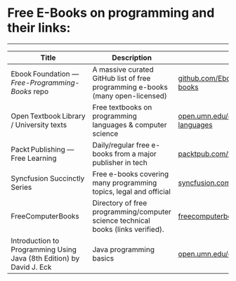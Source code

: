 # Free E-Books on programming and their links:

----------------------------------------------

| Title                                                                | Description                                                                      | Link                                                                                                                           |
| -------------------------------------------------------------------- | -------------------------------------------------------------------------------- | ------------------------------------------------------------------------------------------------------------------------------ |
| Ebook Foundation — *Free-Programming-Books* repo                     | A massive curated GitHub list of free programming e-books (many open-licensed)   | [github.com/EbookFoundation/free-programming-books](https://github.com/EbookFoundation/free-programming-books)                 |
| Open Textbook Library / University texts                             | Free textbooks on programming languages & computer science                       | [open.umn.edu/opentextbooks/subjects/programming-languages](https://open.umn.edu/opentextbooks/subjects/programming-languages) |
| Packt Publishing — Free Learning                                     | Daily/regular free e-books from a major publisher in tech                        | [packtpub.com/free-learning](https://www.packtpub.com/free-learning/?srsltid=AfmBOoqqJuxHBOrUl2YOg89W32x)                      |
| Syncfusion Succinctly Series                                         | Free e-books covering many programming topics, legal and official                | [syncfusion.com/resources/ebooks](https://www.syncfusion.com/resources/ebooks)                                                 |
| FreeComputerBooks                                                    | Directory of free programming/computer science technical books (links verified). | [freecomputerbooks.com](https://freecomputerbooks.com/)                                                                        |
| Introduction to Programming Using Java (8th Edition) by David J. Eck | Java programming basics                                                          | [open.umn.edu/opentextbooks/textbooks/419](https://open.umn.edu/opentextbooks/textbooks/419)                                   |

